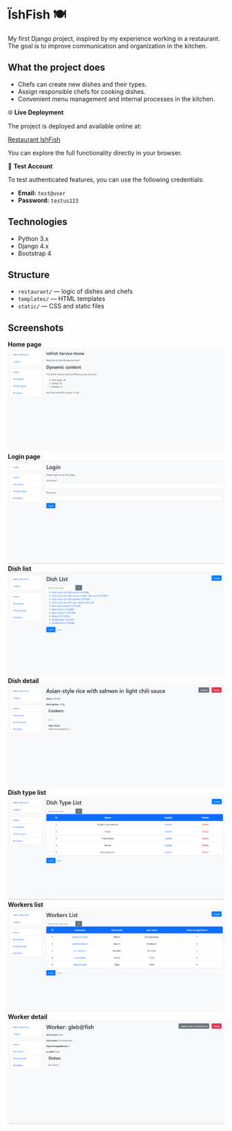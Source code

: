 # ЇshFish 🍽️

My first Django project, inspired by my experience working in a restaurant.
The goal is to improve communication and organization in the kitchen.

## What the project does

- Chefs can create new dishes and their types.
- Assign responsible chefs for cooking dishes.
- Convenient menu management and internal processes in the kitchen.

🌐 **Live Deployment**

The project is deployed and available online at:

[Restaurant IshFish](https://restaurant-ishfish.onrender.com/)

You can explore the full functionality directly in your browser.

🔹 **Test Account**

To test authenticated features, you can use the following credentials:

- **Email:** `test@user`
- **Password:** `testus123`

## Technologies

- Python 3.x
- Django 4.x
- Bootstrap 4

## Structure

- `restaurant/` — logic of dishes and chefs
- `templates/` — HTML templates
- `static/` — CSS and static files

## Screenshots

**Home page**
![Index](screenshots/index.png)
**Login page**
![Login](screenshots/login.png)
**Dish list**
![Dish list](screenshots/dish_list.png)
**Dish detail**
![Dish detail](screenshots/dish_detail.png)
**Dish type list**
![Dish type list](screenshots/dish_type_list.png)
**Workers list**
![Workers list](screenshots/workers_list.png)
**Worker detail**
![Worker detail](screenshots/worker_detail.png)
